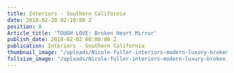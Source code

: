 ```yaml
---
title: Interiors - Southern California
date: 2018-02-20 02:19:00 Z
position: 0
Article_title: 'TOUGH LOVE: Broken Heart Mirror'
publish_date: 2018-02-02 00:00:00 Z
publication: Interiors - Southern California
thumbnail_image: "/uploads/Nicole-fuller-interiors-modern-luxury-broken-heart-mirror-2.jpg"
fullsize_image: "/uploads/Nicole-fuller-interiors-modern-luxury-broken-heart-mirror-2.jpg"
---
```


